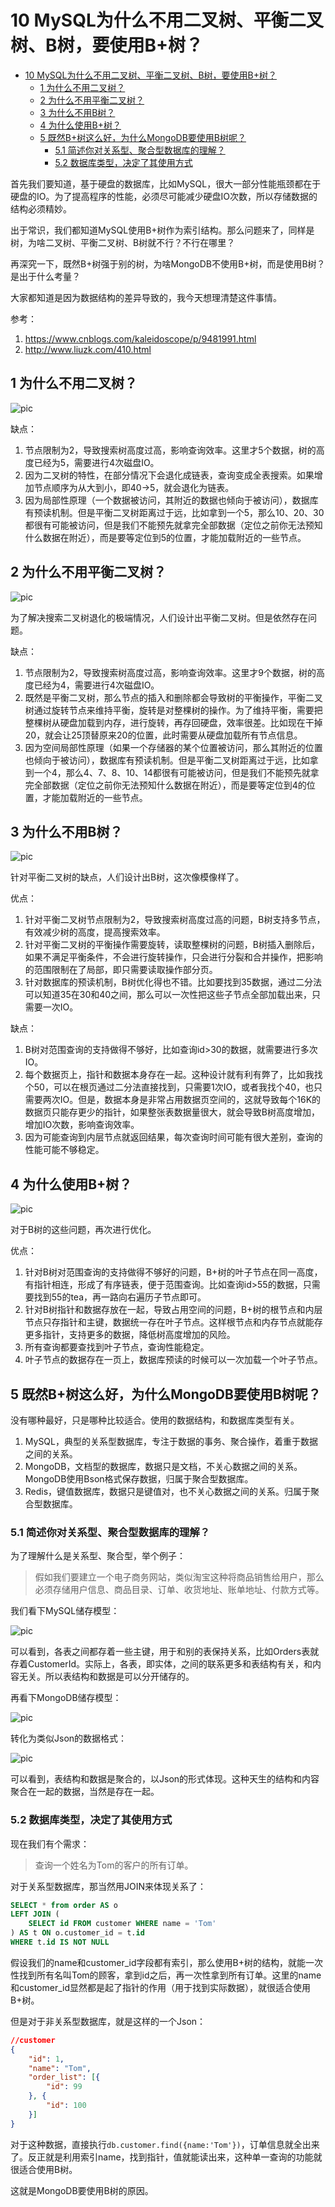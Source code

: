 # 10 MySQL为什么不用二叉树、平衡二叉树、B树，要使用B+树？

* [10 MySQL为什么不用二叉树、平衡二叉树、B树，要使用B\+树？](#10-mysql为什么不用二叉树平衡二叉树b树要使用b树)
  * [1 为什么不用二叉树？](#1-为什么不用二叉树)
  * [2 为什么不用平衡二叉树？](#2-为什么不用平衡二叉树)
  * [3 为什么不用B树？](#3-为什么不用b树)
  * [4 为什么使用B\+树？](#4-为什么使用b树)
  * [5 既然B\+树这么好，为什么MongoDB要使用B树呢？](#5-既然b树这么好为什么mongodb要使用b树呢)
    * [5\.1 简述你对关系型、聚合型数据库的理解？](#51-简述你对关系型聚合型数据库的理解)
    * [5\.2 数据库类型，决定了其使用方式](#52-数据库类型决定了其使用方式)

首先我们要知道，基于硬盘的数据库，比如MySQL，很大一部分性能瓶颈都在于硬盘的IO。为了提高程序的性能，必须尽可能减少硬盘IO次数，所以存储数据的结构必须精妙。

出于常识，我们都知道MySQL使用B+树作为索引结构。那么问题来了，同样是树，为啥二叉树、平衡二叉树、B树就不行？不行在哪里？

再深究一下，既然B+树强于别的树，为啥MongoDB不使用B+树，而是使用B树？是出于什么考量？

大家都知道是因为数据结构的差异导致的，我今天想理清楚这件事情。

参考：
1. https://www.cnblogs.com/kaleidoscope/p/9481991.html
2. http://www.liuzk.com/410.html

## 1 为什么不用二叉树？

![pic](https://brt-1303999354.cos.ap-shanghai.myqcloud.com/QQ%E6%88%AA%E5%9B%BE20210309014719.png)

缺点：
1. 节点限制为2，导致搜索树高度过高，影响查询效率。这里才5个数据，树的高度已经为5，需要进行4次磁盘IO。
2. 因为二叉树的特性，在部分情况下会退化成链表，查询变成全表搜索。如果增加节点顺序为从大到小，即40->5，就会退化为链表。
3. 因为局部性原理（一个数据被访问，其附近的数据也倾向于被访问），数据库有预读机制。但是平衡二叉树距离过于远，比如拿到一个5，那么10、20、30都很有可能被访问，但是我们不能预先就拿完全部数据（定位之前你无法预知什么数据在附近），而是要等定位到5的位置，才能加载附近的一些节点。

## 2 为什么不用平衡二叉树？

![pic](https://brt-1303999354.cos.ap-shanghai.myqcloud.com/184881-20180815151649579-437223668.png)

为了解决搜索二叉树退化的极端情况，人们设计出平衡二叉树。但是依然存在问题。

缺点：
1. 节点限制为2，导致搜索树高度过高，影响查询效率。这里才9个数据，树的高度已经为4，需要进行4次磁盘IO。
2. 既然是平衡二叉树，那么节点的插入和删除都会导致树的平衡操作，平衡二叉树通过旋转节点来维持平衡，旋转是对整棵树的操作。为了维持平衡，需要把整棵树从硬盘加载到内存，进行旋转，再存回硬盘，效率很差。比如现在干掉20，就会让25顶替原来20的位置，此时需要从硬盘加载所有节点信息。
3. 因为空间局部性原理（如果一个存储器的某个位置被访问，那么其附近的位置也倾向于被访问），数据库有预读机制。但是平衡二叉树距离过于远，比如拿到一个4，那么4、7、8、10、14都很有可能被访问，但是我们不能预先就拿完全部数据（定位之前你无法预知什么数据在附近），而是要等定位到4的位置，才能加载附近的一些节点。

## 3 为什么不用B树？

![pic](https://brt-1303999354.cos.ap-shanghai.myqcloud.com/184881-20180815153832038-1145695169.png)

针对平衡二叉树的缺点，人们设计出B树，这次像模像样了。

优点：
1. 针对平衡二叉树节点限制为2，导致搜索树高度过高的问题，B树支持多节点，有效减少树的高度，提高搜索效率。
2. 针对平衡二叉树的平衡操作需要旋转，读取整棵树的问题，B树插入删除后，如果不满足平衡条件，不会进行旋转操作，只会进行分裂和合并操作，把影响的范围限制在了局部，即只需要读取操作部分页。
3. 针对数据库的预读机制，B树优化得也不错。比如要找到35数据，通过二分法可以知道35在30和40之间，那么可以一次性把这些子节点全部加载出来，只需要一次IO。

缺点：
1. B树对范围查询的支持做得不够好，比如查询id>30的数据，就需要进行多次IO。
2. 每个数据页上，指针和数据本身存在一起。这种设计就有利有弊了，比如我找个50，可以在根页通过二分法直接找到，只需要1次IO，或者我找个40，也只需要两次IO。但是，数据本身是非常占用数据页空间的，这就导致每个16K的数据页只能存更少的指针，如果整张表数据量很大，就会导致B树高度增加，增加IO次数，影响查询效率。
3. 因为可能查询到内层节点就返回结果，每次查询时间可能有很大差别，查询的性能可能不够稳定。

## 4 为什么使用B+树？

![pic](https://brt-1303999354.cos.ap-shanghai.myqcloud.com/184881-20180815154933407-1043362261.png)

对于B树的这些问题，再次进行优化。

优点：
1. 针对B树对范围查询的支持做得不够好的问题，B+树的叶子节点在同一高度，有指针相连，形成了有序链表，便于范围查询。比如查询id>55的数据，只需要找到55的tea，再一路向右遍历子节点即可。
2. 针对B树指针和数据存放在一起，导致占用空间的问题，B+树的根节点和内层节点只存指针和主键，数据统一存在叶子节点。这样根节点和内存节点就能存更多指针，支持更多的数据，降低树高度增加的风险。
3. 所有查询都要查找到叶子节点，查询性能稳定。
4. 叶子节点的数据存在一页上，数据库预读的时候可以一次加载一个叶子节点。

## 5 既然B+树这么好，为什么MongoDB要使用B树呢？

没有哪种最好，只是哪种比较适合。使用的数据结构，和数据库类型有关。

1. MySQL，典型的关系型数据库，专注于数据的事务、聚合操作，着重于数据之间的关系。
2. MongoDB，文档型的数据库，数据只是文档，不关心数据之间的关系。MongoDB使用Bson格式保存数据，归属于聚合型数据库。
3. Redis，键值数据库，数据只是键值对，也不关心数据之间的关系。归属于聚合型数据库。

### 5.1 简述你对关系型、聚合型数据库的理解？

为了理解什么是关系型、聚合型，举个例子：

> 假如我们要建立一个电子商务网站，类似淘宝这种将商品销售给用户，那么必须存储用户信息、商品目录、订单、收货地址、账单地址、付款方式等。

我们看下MySQL储存模型：

![pic](https://brt-1303999354.cos.ap-shanghai.myqcloud.com/184881-20180815155615233-1574417710.png)

可以看到，各表之间都存着一些主键，用于和别的表保持关系，比如Orders表就存着CustomerId。实际上，各表，即实体，之间的联系更多和表结构有关，和内容无关。所以表结构和数据是可以分开储存的。

再看下MongoDB储存模型：

![pic](https://brt-1303999354.cos.ap-shanghai.myqcloud.com/184881-20180815155651963-79053378.png)

转化为类似Json的数据格式：

![pic](https://brt-1303999354.cos.ap-shanghai.myqcloud.com/184881-20180815155921118-687292888.png)

可以看到，表结构和数据是聚合的，以Json的形式体现。这种天生的结构和内容聚合在一起的数据，当然是存在一起。

### 5.2 数据库类型，决定了其使用方式

现在我们有个需求：

> 查询一个姓名为Tom的客户的所有订单。

对于关系型数据库，那当然用JOIN来体现关系了：

```sql
SELECT * from order AS o 
LEFT JOIN (
    SELECT id FROM customer WHERE name = 'Tom'
) AS t ON o.customer_id = t.id
WHERE t.id IS NOT NULL
```

假设我们的name和customer_id字段都有索引，那么使用B+树的结构，就能一次性找到所有名叫Tom的顾客，拿到id之后，再一次性拿到所有订单。这里的name和customer_id显然都是起了指针的作用（用于找到实际数据），就很适合使用B+树。

但是对于非关系型数据库，就是这样的一个Json：

```json
//customer
{
	"id": 1,
	"name": "Tom",
	"order_list": [{
		"id": 99
	}, {
		"id": 100
	}]
}
```

对于这种数据，直接执行`db.customer.find({name:'Tom'})`，订单信息就全出来了。反正就是利用索引name，找到指针，值就能读出来，这种单一查询的功能就很适合使用B树。

这就是MongoDB要使用B树的原因。
